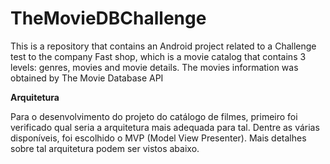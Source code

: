 # TheMovieDBChallenge
This is a repository that contains an Android project related to a Challenge test to the company Fast shop, which is a movie catalog that contains 3 levels: genres, movies and movie details. The movies information was obtained by The Movie Database API

**Arquitetura**

Para o desenvolvimento do projeto do catálogo de filmes, primeiro foi verificado qual seria a arquitetura mais adequada para tal. Dentre as várias disponíveis, foi escolhido o MVP (Model View Presenter). Mais detalhes sobre tal arquitetura podem ser vistos abaixo.

